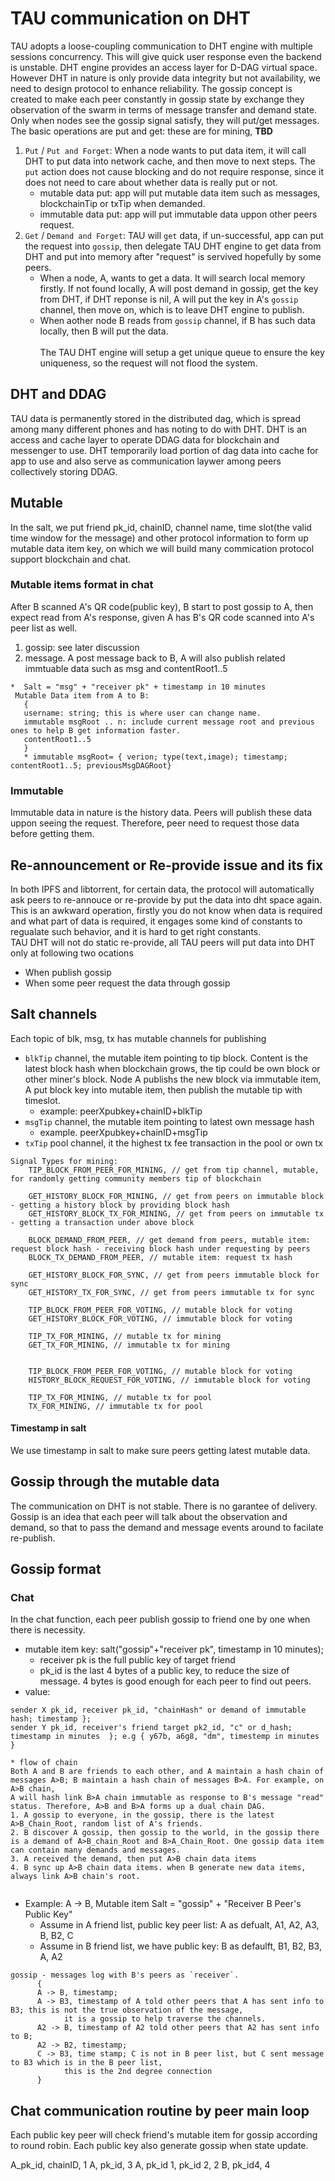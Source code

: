# TAU communication on DHT
TAU adopts a loose-coupling communication to DHT engine with multiple sessions concurrency. This will give quick user response even the backend is unstable. DHT engine provides an access layer for D-DAG virtual space. However DHT in nature is only provide data integrity but not availability, we need to design protocol to enhance reliability. 
The gossip concept is created to make each peer constantly in gossip state by exchange they observation of the swarm in terms of message transfer and demand state. Only when nodes see the gossip signal satisfy, they will put/get messages. 
The basic operations are put and get: these are for mining, **TBD**

1. `Put` / `Put and Forget`: When a node wants to put data item, it will call DHT to put data into network cache, and then move to next steps. The `put` action does not cause blocking and do not require response, since it does not need to care about whether data is really put or not. 
    * mutable data put: app will put mutable data item such as messages, blockchainTip or txTip when demanded.
    * immutable data put: app will put immutable data uppon other peers request. 
2. `Get` / `Demand and Forget`: TAU will `get` data, if un-successful, app can put the request into `gossip`, then delegate TAU DHT engine to get data from DHT and put into memory after "request" is servived hopefully by some peers. 
   * When a node, A, wants to get a data. It will search local memory firstly. If not found locally, A will post demand in gossip, get the key from DHT, if DHT reponse is nil, A will put the key in A's `gossip` channel, then move on, which is to leave DHT engine to publish. 
   * When aother node B reads from `gossip` channel, if B has such data locally, then B will put the data. <br><br>
The TAU DHT engine will setup a get unique queue to ensure the key uniqueness, so the request will not flood the system. 

## DHT and DDAG
TAU data is permanently stored in the distributed dag, which is spread among many different phones and has noting to do with DHT. 
DHT is an access and cache layer to operate DDAG data for blockchain and messenger to use. DHT temporarily load portion of dag data into cache for app to use and also serve as communication laywer among peers collectively storing DDAG. 

## Mutable
In the salt, we put friend pk_id, chainID, channel name, time slot(the valid time window for the message) and other protocol information to form up mutable data item key, on which we will build many commication protocol support blockchain and chat.  
### Mutable items format in chat
After B scanned A's QR code(public key), B start to post gossip to A, then expect read from A's response, given A has B's QR code scanned into A's peer list as well.
1. gossip: see later discussion
2. message. A post message back to B, A will also publish related immtuable data such as msg and contentRoot1..5
```
*  Salt = "msg" + "receiver pk" + timestamp in 10 minutes
 Mutable Data item from A to B: 
   { 
   username: string; this is where user can change name.
   immutable msgRoot .. n: include current message root and previous ones to help B get information faster.
   contentRoot1..5
   }
   * immutable msgRoot= { verion; type(text,image); timestamp; contentRoot1..5; previousMsgDAGRoot}
```

### Immutable
Immutable data in nature is the history data. Peers will publish these data uppon seeing the request. Therefore, peer need to request those data before getting them. 

## Re-announcement or Re-provide issue and its fix
In both IPFS and libtorrent, for certain data, the protocol will automatically ask peers to re-annouce or re-provide by put the data into dht space again. This is an awkward operation, firstly you do not know when data is required and what part of data is required, it engages some kind of constants to regualate such behavior, and it is hard to get right constants. <br>
TAU DHT will not do static re-provide, all TAU peers will put data into DHT only at following two ocations
* When publish gossip
* When some peer request the data through gossip

## Salt channels
Each topic of blk, msg, tx has mutable channels for publishing <br>
* `blkTip` channel, the mutable item pointing to tip block. Content is the latest block hash when blockchain grows, the tip could be own block or other miner's block. Node A publishs the new block via immutable item, A put block key into mutable item, then publish the mutable tip with timeslot. 
   * example: peerXpubkey+chainID+blkTip
* `msgTip` channel, the mutable item pointing to latest own message hash
   * example. peerXpubkey+chainID+msgTip
* `txTip` pool channel, it the highest tx fee transaction in the pool or own tx

```
Signal Types for mining: 
    TIP_BLOCK_FROM_PEER_FOR_MINING, // get from tip channel, mutable, for randomly getting community members tip of blockchain

    GET_HISTORY_BLOCK_FOR_MINING, // get from peers on immutable block - getting a history block by providing block hash
    GET_HISTORY_BLOCK_TX_FOR_MINING, // get from peers on immutable tx - getting a transaction under above block

    BLOCK_DEMAND_FROM_PEER, // get demand from peers, mutable item: request block hash - receiving block hash under requesting by peers
    BLOCK_TX_DEMAND_FROM_PEER, // mutable item: request tx hash
    
    GET_HISTORY_BLOCK_FOR_SYNC, // get from peers immutable block for sync
    GET_HISTORY_TX_FOR_SYNC, // get from peers immutable tx for sync

    TIP_BLOCK_FROM_PEER_FOR_VOTING, // mutable block for voting
    GET_HISTORY_BLOCK_FOR_VOTING, // immutable block for voting

    TIP_TX_FOR_MINING, // mutable tx for mining
    GET_TX_FOR_MINING, // immutable tx for mining
    
  
    TIP_BLOCK_FROM_PEER_FOR_VOTING, // mutable block for voting
    HISTORY_BLOCK_REQUEST_FOR_VOTING, // immutable block for voting

    TIP_TX_FOR_MINING, // mutable tx for pool
    TX_FOR_MINING, // immutable tx for pool  
```
#### Timestamp in salt
We use timestamp in salt to make sure peers getting latest mutable data. 

## Gossip through the mutable data
The communication on DHT is not stable. There is no garantee of delivery. 
Gossip is an idea that each peer will talk about the observation and demand, so that to pass the demand and message events around to facilate re-publish. 
## Gossip format
### Chat
In the chat function, each peer publish gossip to friend one by one when there is necessity. 
* mutable item key: salt("gossip"+"receiver pk", timestamp in 10 minutes); 
   * receiver pk is the full public key of target friend
   * pk_id is the last 4 bytes of a public key, to reduce the size of message. 4 bytes is good enough for each peer to find out peers. 
* value: 
```
sender X pk_id, receiver pk_id, "chainHash" or demand of immutable hash; timestamp }; 
sender Y pk_id, receiver's friend target pk2_id, "c" or d_hash;  timestamp in minutes  }; e.g { y67b, a6g8, "dm", timestemp in minutes }
   
* flow of chain
Both A and B are friends to each other, and A maintain a hash chain of messages A>B; B maintain a hash chain of messages B>A. For example, on A>B chain,
A will hash link B>A chain immutable as response to B's message "read" status. Therefore, A>B and B>A forms up a dual chain DAG. 
1. A gossip to everyone, in the gossip, there is the latest A>B_Chain_Root, random list of A's friends. 
2. B discover A gossip, then gossip to the world, in the gossip there is a demand of A>B_chain_Root and B>A_Chain_Root. One gossip data item can contain many demands and messages.
3. A received the demand, then put A>B chain data items
4. B sync up A>B chain data items. when B generate new data items, always link A>B chain's root. 
   
``` 
* Example: A -> B, Mutable item Salt = "gossip" + "Receiver B Peer's Public Key"
   * Assume in A friend list, public key peer list: A as defualt, A1, A2, A3, B, B2, C
   * Assume in B friend list, we have public key: B as defaulft, B1, B2, B3, A, A2
```
gossip - messages log with B's peers as `receiver`. 
      {
      A -> B, timestamp;
      A -> B3, timestamp of A told other peers that A has sent info to B3; this is not the true observation of the message, 
            it is a gossip to help traverse the channels. 
      A2 -> B, timestamp of A2 told other peers that A2 has sent info to B;
      A2 -> B2, timestamp; 
      C -> B3, time stamp; C is not in B peer list, but C sent message to B3 which is in the B peer list, 
            this is the 2nd degree connection 
      } 
```
## Chat communication routine by peer main loop
Each public key peer will check friend's mutable item for gossip according to round robin.
Each public key also generate gossip when state update. 

A_pk_id, chainID, 1
A, pk_id, 3
A, pk_id 1, pk_id 2, 2
B, pk_id4, 4

